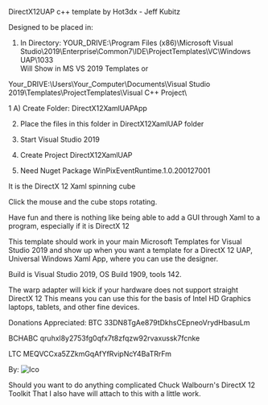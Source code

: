 DirectX12UAP c++ template by Hot3dx - Jeff Kubitz

Designed to be placed in:
1) In Directory:
YOUR_DRIVE:\Program Files (x86)\Microsoft Visual Studio\2019\Enterprise\Common7\IDE\ProjectTemplates\VC\Windows UAP\1033\
Will Show in MS VS 2019 Templates
or

Your_DRIVE:\Users\Your_Computer\Documents\Visual Studio 2019\Templates\ProjectTemplates\Visual C++ Project\

1 A) Create Folder:
DirectX12XamlUAPApp

2) Place the files in this folder in DirectX12XamlUAP folder

3) Start Visual Studio 2019

4) Create Project DirectX12XamlUAP

5) Need Nuget Package WinPixEventRuntime.1.0.200127001

It is the DirectX 12 Xaml spinning cube

Click the mouse and the cube stops rotating.

Have fun and there is nothing like being able to add a GUI
through Xaml to a program, especially if it is DirectX 12

This template should work in your main Microsoft Templates for Visual Studio 2019
and show up when you want a template for a DirectX 12 UAP, Universal Windows Xaml
 App, where you can use the designer.

Build is Visual Studio 2019, OS Build 1909, tools 142.

The warp adapter will kick if your hardware does not support straight DirectX 12
This means you can use this for the basis of Intel HD Graphics laptops,
tablets, and other fine devices.

Donations Appreciated:
BTC 33DN8TgAe879tDkhsCEpneoVrydHbasuLm

BCHABC qruhxl8y2753fg0qfx7t8zfqzw92rvaxussk7fcnke

LTC MEQVCCxa5ZZkmGqAfYfRvipNcY4BaTRrFm

By: 
![Ico](https://github.com/hot3dx/AppXamlDX12/blob/master/Assets/AutoDraw2.ico)

Should you want to do anything complicated Chuck Walbourn's DirectX 12 Toolkit
That I also have will attach to this with a little work.
